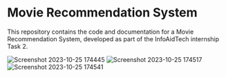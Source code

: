 # Movie Recommendation System

This repository contains the code and documentation for a Movie Recommendation System, developed as part of the InfoAidTech internship Task 2.

![Screenshot 2023-10-25 174445](https://github.com/Vishnu200399/Movie_recommendation_System/assets/93635977/e90f247f-0031-421b-af02-0750f3d9f0d2)
![Screenshot 2023-10-25 174517](https://github.com/Vishnu200399/Movie_recommendation_System/assets/93635977/c7a98a03-433c-4594-9ab3-1156fd565532)
![Screenshot 2023-10-25 174541](https://github.com/Vishnu200399/Movie_recommendation_System/assets/93635977/e14691b3-214c-430c-89f9-2e2539cbe306)
